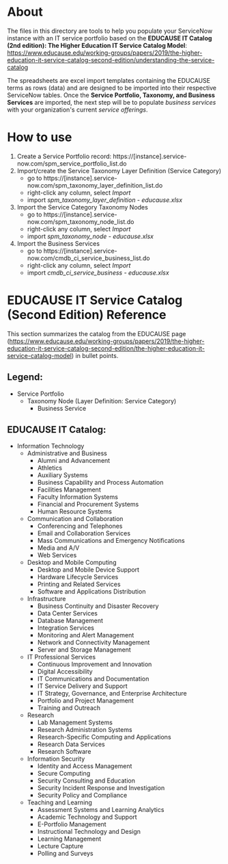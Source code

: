 # About
The files in this directory are tools to help you populate your ServiceNow instance with an IT service portfolio based on the **EDUCAUSE IT Catalog (2nd edition): The Higher Education IT Service Catalog Model**: https://www.educause.edu/working-groups/papers/2019/the-higher-education-it-service-catalog-second-edition/understanding-the-service-catalog

The spreadsheets are excel import templates containing the EDUCAUSE terms as rows (data) and are designed to be imported into their respective ServiceNow tables. Once the **Service Portfolio, Taxonomy, and Business Services** are imported, the next step will be to populate *business services* with your organization's current *service offerings*.

# How to use
1. Create a Service Portfolio record: https://[instance].service-now.com/spm_service_portfolio_list.do
2. Import/create the Service Taxonomy Layer Definition (Service Category)
    - go to https://[instance].service-now.com/spm_taxonomy_layer_definition_list.do
    - right-click any column, select *Import*
    - import *spm_taxonomy_layer_definition - educause.xlsx*
3. Import the Service Category Taxonomy Nodes
    - go to https://[instance].service-now.com/spm_taxonomy_node_list.do
    - right-click any column, select *Import*
    - import *spm_taxonomy_node - educause.xlsx*
4. Import the Business Services
    - go to https://[instance].service-now.com/cmdb_ci_service_business_list.do
    - right-click any column, select *Import*
    - import *cmdb_ci_service_business - educause.xlsx*
  
# EDUCAUSE IT Service Catalog (Second Edition) Reference
This section summarizes the catalog from the EDUCAUSE page (https://www.educause.edu/working-groups/papers/2019/the-higher-education-it-service-catalog-second-edition/the-higher-education-it-service-catalog-model) in bullet points.
## Legend:
- Service Portfolio
  - Taxonomy Node (Layer Definition: Service Category)
    - Business Service

## EDUCAUSE IT Catalog:
- Information Technology
  - Administrative and Business
    - Alumni and Advancement
    - Athletics
    - Auxiliary Systems
    - Business Capability and Process Automation
    - Facilities Management
    - Faculty Information Systems
    - Financial and Procurement Systems
    - Human Resource Systems
  - Communication and Collaboration
    - Conferencing and Telephones
    - Email and Collaboration Services
    - Mass Communications and Emergency Notifications
    - Media and A/V
    - Web Services
  - Desktop and Mobile Computing
    - Desktop and Mobile Device Support
    - Hardware Lifecycle Services
    - Printing and Related Services
    - Software and Applications Distribution
  - Infrastructure
    - Business Continuity and Disaster Recovery
    - Data Center Services
    - Database Management
    - Integration Services
    - Monitoring and Alert Management
    - Network and Connectivity Management
    - Server and Storage Management
  - IT Professional Services
    - Continuous Improvement and Innovation
    - Digital Accessibility
    - IT Communications and Documentation
    - IT Service Delivery and Support
    - IT Strategy, Governance, and Enterprise Architecture
    - Portfolio and Project Management
    - Training and Outreach
  - Research
    - Lab Management Systems
    - Research Administration Systems
    - Research-Specific Computing and Applications
    - Research Data Services
    - Research Software
  - Information Security
    - Identity and Access Management
    - Secure Computing
    - Security Consulting and Education
    - Security Incident Response and Investigation
    - Security Policy and Compliance
  - Teaching and Learning
    - Assessment Systems and Learning Analytics
    - Academic Technology and Support
    - E-Portfolio Management
    - Instructional Technology and Design
    - Learning Management
    - Lecture Capture
    - Polling and Surveys

